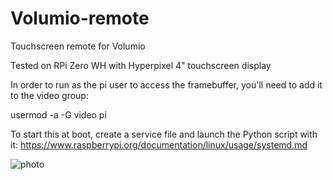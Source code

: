 # Volumio-remote
Touchscreen remote for Volumio

Tested on RPi Zero WH with Hyperpixel 4" touchscreen display

In order to run as the pi user to access the framebuffer, you'll need to add it to the video group:

usermod -a -G video pi

To start this at boot, create a service file and launch the Python script with it: 
https://www.raspberrypi.org/documentation/linux/usage/systemd.md


![photo](https://1.bp.blogspot.com/-bMR_Qcrbmps/YPHqeX-YxlI/AAAAAAAAulg/UmCgEL5ZA7oKJLWs_5bnZcY_5fssKgoTgCLcBGAsYHQ/s2048/1C13DC1D-89F6-43A9-AC26-7E8CD14AE02E.jpeg)

